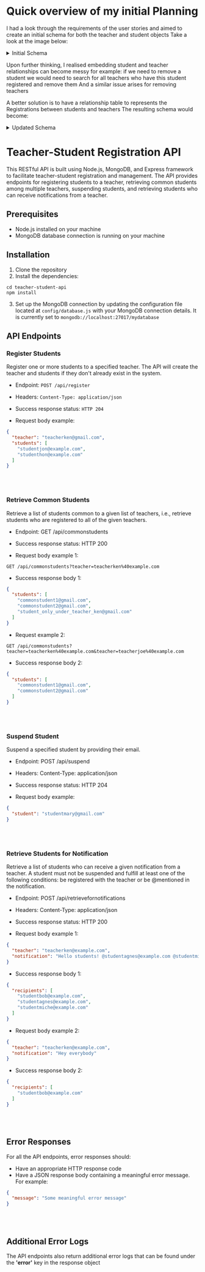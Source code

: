 # Quick overview of my initial Planning
I had a look through the requirements of the user stories and aimed to create an initial schema for both the teacher and student objects
Take a look at the image below:
<details>
<summary>Initial Schema</summary>

![image](https://github.com/arhussain1/SeniorBackendDevAssessment/assets/96926931/d6f1bd20-4712-40e6-b400-e8651851a6d2)

</details>

Upon further thinking, I realised embedding student and teacher relationships can become messy for example:
if we need to remove a student we would need to search for all teachers who have this student registered and remove them
And a similar issue arises for removing teachers

A better solution is to have a relationship table to represents the Registrations between students and teachers
The resulting schema would become:

<details>
<summary>Updated Schema</summary>

![image](https://github.com/arhussain1/SeniorBackendDevAssessment/assets/96926931/4ab97685-d3c5-405e-acfa-567081a81084)

</details>

# Teacher-Student Registration API

This RESTful API is built using Node.js, MongoDB, and Express framework to facilitate teacher-student registration and management. The API provides endpoints for registering students to a teacher, retrieving common students among multiple teachers, suspending students, and retrieving students who can receive notifications from a teacher.

## Prerequisites

- Node.js installed on your machine
- MongoDB database connection is running on your machine

## Installation

1. Clone the repository 
2. Install the dependencies:
```
cd teacher-student-api
npm install
```
3. Set up the MongoDB connection by updating the configuration file located at `config/database.js` with your MongoDB connection details.
It is currently set to `mongodb://localhost:27017/mydatabase`

## API Endpoints

### Register Students
Register one or more students to a specified teacher. The API will create the teacher and students if they don't already exist in the system.

- Endpoint: `POST /api/register`
- Headers: `Content-Type: application/json`
- Success response status: `HTTP 204`

- Request body example:

```json
{
  "teacher": "teacherken@gmail.com",
  "students": [
    "studentjon@example.com",
    "studenthon@example.com"
  ]
}
```
<br/><br/>
### Retrieve Common Students
Retrieve a list of students common to a given list of teachers, i.e., retrieve students who are registered to all of the given teachers.

- Endpoint: GET /api/commonstudents
- Success response status: HTTP 200

- Request body example 1:
```
GET /api/commonstudents?teacher=teacherken%40example.com
```

- Success response body 1:
```json
{
  "students": [
    "commonstudent1@gmail.com",
    "commonstudent2@gmail.com",
    "student_only_under_teacher_ken@gmail.com"
  ]
}
```

- Request example 2:
```
GET /api/commonstudents?teacher=teacherken%40example.com&teacher=teacherjoe%40example.com
```

- Success response body 2:
```json
{
  "students": [
    "commonstudent1@gmail.com",
    "commonstudent2@gmail.com"
  ]
}
```
<br/><br/>
### Suspend Student
Suspend a specified student by providing their email.

- Endpoint: POST /api/suspend
- Headers: Content-Type: application/json
- Success response status: HTTP 204

- Request body example:

```json
{
  "student": "studentmary@gmail.com"
}
```
<br/><br/>
### Retrieve Students for Notification
Retrieve a list of students who can receive a given notification from a teacher. A student must not be suspended and fulfill at least one of the following conditions: be registered with the teacher or be @mentioned in the notification.

- Endpoint: POST /api/retrievefornotifications
- Headers: Content-Type: application/json
- Success response status: HTTP 200

- Request body example 1:
```json
{
  "teacher": "teacherken@example.com",
  "notification": "Hello students! @studentagnes@example.com @studentmiche@example.com"
}
```

- Success response body 1:
```json
{
  "recipients": [
    "studentbob@example.com",
    "studentagnes@example.com",
    "studentmiche@example.com"
  ]
}
```

- Request body example 2:
```json
{
  "teacher": "teacherken@example.com",
  "notification": "Hey everybody"
}
```

- Success response body 2:
```json
{
  "recipients": [
    "studentbob@example.com"
  ]
}
```
<br/><br/>
## Error Responses
For all the API endpoints, error responses should:

- Have an appropriate HTTP response code
- Have a JSON response body containing a meaningful error message. For example:
```json
{
  "message": "Some meaningful error message"
}
```
<br/><br/>
## Additional Error Logs
The API endpoints also return additional error logs that can be found under the **'error'** key in the response object







